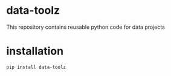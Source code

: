 data-toolz
==========
This repository contains reusable python code for data projects


installation
============
```
pip install data-toolz
```
